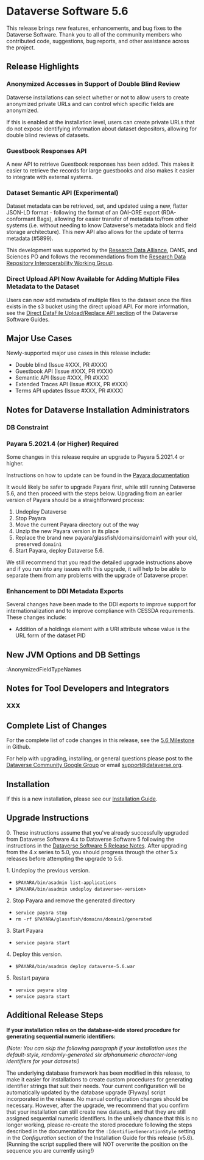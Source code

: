 # Dataverse Software 5.6

This release brings new features, enhancements, and bug fixes to the Dataverse Software. Thank you to all of the community members who contributed code, suggestions, bug reports, and other assistance across the project.

## Release Highlights

### Anonymized Accesses in Support of Double Blind Review

Dataverse installations can select whether or not to allow users to create anonymized private URLs and can control which specific fields are anonymized.

If this is enabled at the installation level, users can create private URLs that do not expose identifying information about dataset depositors, allowing for double blind reviews of datasets.

### Guestbook Responses API

A new API to retrieve Guestbook responses has been added. This makes it easier to retrieve the records for large guestbooks and also makes it easier to integrate with external systems.

### Dataset Semantic API (Experimental)

Dataset metadata can be retrieved, set, and updated using a new, flatter JSON-LD format - following the format of an OAI-ORE export (RDA-conformant Bags), allowing for easier transfer of metadata to/from other systems (i.e. without needing to know Dataverse's metadata block and field storage architecture). This new API also allows for the update of terms metadata (#5899).

This development was supported by the [Research Data Alliance](https://rd-alliance.org), DANS, and Sciences PO and follows the recommendations from the [Research Data Repository Interoperability Working Group](http://dx.doi.org/10.15497/RDA00025).

### Direct Upload API Now Available for Adding Multiple Files Metadata to the Dataset

Users can now add metadata of multiple files to the dataset once the files exists in the s3 bucket using the direct upload API. For more information, see the [Direct DataFile Upload/Replace API section](https://guides.dataverse.org/en/5.6/developers/s3-direct-upload-api.html) of the Dataverse Software Guides.

## Major Use Cases

Newly-supported major use cases in this release include:

- Double blind (Issue #XXX, PR #XXX)
- Guestbook API (Issue #XXX, PR #XXX)
- Semantic API (Issue #XXX, PR #XXX)
- Extended Traces API (Issue #XXX, PR #XXX)
- Terms API updates (Issue #XXX, PR #XXX)

## Notes for Dataverse Installation Administrators

### DB Constraint


### Payara 5.2021.4 (or Higher) Required

Some changes in this release require an upgrade to Payara 5.2021.4 or higher.

Instructions on how to update can be found in the
[Payara documentation](https://docs.payara.fish/community/docs/5.2021.4/documentation/user-guides/upgrade-payara.html)

It would likely be safer to upgrade Payara first, while still running Dataverse 5.6, and then proceed with the steps
below. Upgrading from an earlier version of Payara should be a straightforward process:

1. Undeploy Dataverse
2. Stop Payara
3. Move the current Payara directory out of the way
4. Unzip the new Payara version in its place
5. Replace the brand new payara/glassfish/domains/domain1 with your old, preserved `domain1`
6. Start Payara, deploy Dataverse 5.6.

We still recommend that you read the detailed upgrade instructions above and if you run into any issues with this
upgrade, it will help to be able to separate them from any problems with the upgrade of Dataverse proper.

### Enhancement to DDI Metadata Exports

Several changes have been made to the DDI exports to improve support for internationalization and to improve compliance with CESSDA requirements. These changes include:

* Addition of a holdings element with a URI attribute whose value is the URL form of the dataset PID

## New JVM Options and DB Settings

:AnonymizedFieldTypeNames

## Notes for Tool Developers and Integrators

### XXX

## Complete List of Changes

For the complete list of code changes in this release, see the [5.6 Milestone](https://github.com/IQSS/dataverse/milestone/97?closed=1) in Github.

For help with upgrading, installing, or general questions please post to the [Dataverse Community Google Group](https://groups.google.com/forum/#!forum/dataverse-community) or email support@dataverse.org.

## Installation

If this is a new installation, please see our [Installation Guide](https://guides.dataverse.org/en/5.6/installation/).

## Upgrade Instructions

0\. These instructions assume that you've already successfully upgraded from Dataverse Software 4.x to Dataverse Software 5 following the instructions in the [Dataverse Software 5 Release Notes](https://github.com/IQSS/dataverse/releases/tag/v5.0). After upgrading from the 4.x series to 5.0, you should progress through the other 5.x releases before attempting the upgrade to 5.6.

1\. Undeploy the previous version.

- `$PAYARA/bin/asadmin list-applications`
- `$PAYARA/bin/asadmin undeploy dataverse<-version>`

2\. Stop Payara and remove the generated directory

- `service payara stop`
- `rm -rf $PAYARA/glassfish/domains/domain1/generated`

3\. Start Payara

- `service payara start`
  
4\. Deploy this version.

- `$PAYARA/bin/asadmin deploy dataverse-5.6.war`

5\. Restart payara

- `service payara stop`
- `service payara start`

## Additional Release Steps

**If your installation relies on the database-side stored procedure for generating sequential numeric identifiers:**

*(Note: You can skip the following paragraph if your installation uses the default-style, randomly-generated six alphanumeric 
character-long identifiers for your datasets!)*

The underlying database framework has been modified in this release, to make it easier for installations 
to create custom procedures for generating identifier strings that suit their needs. Your current configuration will 
be automatically updated by the database upgrade (Flyway) script incorporated in the release. No manual configuration 
changes should be necessary. However, after the upgrade, we recommend that you confirm that your installation can still 
create new datasets, and that they are still assigned sequential numeric identifiers. In the unlikely chance that this 
is no longer working, please re-create the stored procedure following the steps described in the documentation for the 
`:IdentifierGenerationStyle` setting in the *Configuration* section of the Installation Guide for this release (v5.6). 
(Running the script supplied there will NOT overwrite the position on the sequence you are currently using!)
